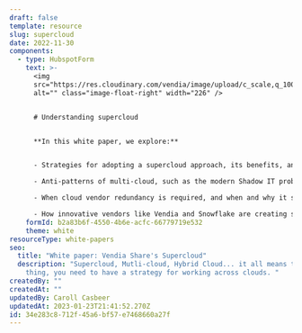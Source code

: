 ```yaml
---
draft: false
template: resource
slug: supercloud
date: 2022-11-30
components:
  - type: HubspotForm
    text: >-
      <img
      src="https://res.cloudinary.com/vendia/image/upload/c_scale,q_100,w_500/f_auto,q_90/v1669912270/blockchain_jqtj4r.webp"
      alt="" class="image-float-right" width="226" />


      # Understanding supercloud


      **In this white paper, we explore:**


      - Strategies for adopting a supercloud approach, its benefits, and its challenges.

      - Anti-patterns of multi-cloud, such as the modern Shadow IT problem of "accidental multi-cloud" and "commodity cloning".

      - When cloud vendor redundancy is required, and when and why it should be avoided.

      - How innovative vendors like Vendia and Snowflake are creating solutions that enable companies to create enterprise-grade solutions without the historical challenges of paying for on-prem data centers, managing servers, or learning Kubernetes.
    formId: b2a83b6f-4550-4b6e-acfc-66779719e532
    theme: white
resourceType: white-papers
seo:
  title: "White paper: Vendia Share's Supercloud"
  description: "Supercloud, Mutli-cloud, Hybrid Cloud... it all means the same
    thing, you need to have a strategy for working across clouds. "
createdBy: ""
createdAt: ""
updatedBy: Caroll Casbeer
updatedAt: 2023-01-23T21:41:52.270Z
id: 34e283c8-712f-45a6-bf57-e7468660a27f
---
```

